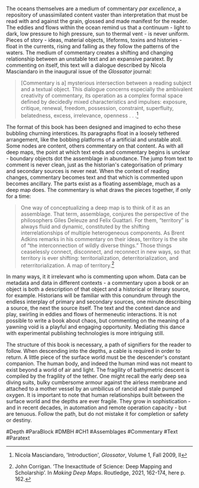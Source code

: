 The oceans themselves are a medium of commentary *par excellence*, a repository of unassimilated content vaster than interpretation that must be read with and against the grain, glossed and made manifest for the reader. The eddies and flows within the ocean remind us that a continuum - light to dark, low pressure to high pressure, sun to thermal vent - is never uniform. Pieces of story - ideas, material objects, lifeforms, toxins and histories - float in the currents, rising and falling as they follow the patterns of the waters. The medium of commentary creates a shifting and changing relationship between an unstable text and an expansive paratext. By commenting on itself, this text will a dialogue described by Nicola Masciandaro in the inaugural issue of the *Glossator* journal:

>[Commentary is a] mysterious intersection between a reading subject and a textual object. This dialogue concerns especially the ambivalent creativity of commentary, its operation as a complex formal space defined by decidedly mixed characteristics and impulses: exposure, critique, renewal, freedom, possession, constraint, superfluity, belatedness, excess, irrelevance, openness . . .[^1]

The format of this book has been designed and imagined to echo these bubbling churning interstices. Its paragraphs float in a loosely tethered arrangement, like the bobbing platforms of a artificial and unstable atoll. Some nodes are content, others commentary on that content. As with all deep maps, the point at which text ends and commentary begins is unclear - boundary objects dot the assemblage in abundance. The jump from text to comment is never clean, just as the historian's categorisation of primary and secondary sources is never neat. When the context of reading changes, commentary becomes text and that which is commented upon becomes ancillary. The parts exist as a floating assemblage, much as a deep map does. The commentary is what draws the pieces together, if only for a time:

>One way of conceptualizing a deep map is to think of it as an assemblage. That term, assemblage, conjures the perspective of the philosophers Giles Deleuze and Felix Guattari. For them, “territory” is always fluid and dynamic, constituted by the shifting interrelationships of multiple heterogeneous components. As Brent Adkins remarks in his commentary on their ideas, territory is the site of “the interconnection of wildly diverse things.” Those things ceaselessly connect, disconnect, and reconnect in new ways, so that territory is ever shifting: territorialization, deterritorialization, and reterritorialization. A map of territory.[^2]

In many ways, it it irrelevant who is commenting upon whom. Data can be metadata and data in different contexts - a commentary upon a book or an object is both a description of that object and a historical or literary source, for example. Historians will be familiar with this conundrum through the endless interplay of primary and secondary sources, one minute describing a source, the next the source itself. The text and the context dance and play, swirling in eddies and flows of hermeneutic interactions. It is not possible to write a book about chaos, but commenting on the meaning of a yawning void is a playful and engaging opportunity. Mediating this dance with experimental publishing technologies is more intriguing still.

The structure of this book is necessary, a path of signifiers for the reader to follow. When descending into the depths, a cable is required in order to return. A little piece of the surface world must be the descender's constant companion. The human body, and indeed the human mind was not meant to exist beyond a world of air and light. The fragility of bathymetric descent is compiled by the fragility of the tether. One might recall the early deep sea diving suits, bulky cumbersome armour against the airless membrane and attached to a mother vessel by an umbilicus of rancid and stale pumped oxygen. It is important to note that human relationships built between the surface world and the depths are ever fragile. They grow in sophistication - and in recent decades, in automation and remote operation capacity - but are tenuous. Follow the path, but do not mistake it for completion or safety or destiny.

#Depth #ParaBlock #DMBH #CH1 #Assemblages #Commentary #Text #Paratext

[^1]: Nicola Masciandaro, 'Introduction', *Glossator*, Volume 1, Fall 2009, II
[^2]: John Corrigan. ‘The Inexactitude of Science: Deep Mapping and Scholarship’. In _Making Deep Maps_. Routledge, 2021, 162-174, here p. 162.